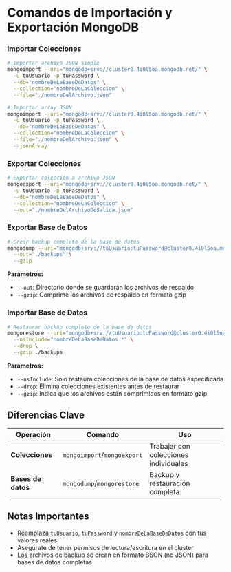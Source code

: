 # Comandos de Importación y Exportación MongoDB

### Importar Colecciones
```sh
# Importar archivo JSON simple
mongoimport --uri="mongodb+srv://cluster0.4i0l5oa.mongodb.net/" \
  -u tuUsuario -p tuPassword \
  --db="nombreDeLaBaseDeDatos" \
  --collection="nombreDeLaColeccion" \
  --file="./nombreDelArchivo.json"

# Importar array JSON
mongoimport --uri="mongodb+srv://cluster0.4i0l5oa.mongodb.net/" \
  -u tuUsuario -p tuPassword \
  --db="nombreDeLaBaseDeDatos" \
  --collection="nombreDeLaColeccion" \
  --file="./nombreDelArchivo.json" \
  --jsonArray
```

### Exportar Colecciones
```sh
# Exportar colección a archivo JSON
mongoexport --uri="mongodb+srv://cluster0.4i0l5oa.mongodb.net/" \
  -u tuUsuario -p tuPassword \
  --db="nombreDeLaBaseDeDatos" \
  --collection="nombreDeLaColeccion" \
  --out="./nombreDelArchivoDeSalida.json"
```

### Exportar Base de Datos
```sh
# Crear backup completo de la base de datos
mongodump --uri="mongodb+srv://tuUsuario:tuPassword@cluster0.4i0l5oa.mongodb.net/nombreDeLaBaseDeDatos" \
  --out="./backups" \
  --gzip
```

**Parámetros:**
- `--out`: Directorio donde se guardarán los archivos de respaldo
- `--gzip`: Comprime los archivos de respaldo en formato gzip

### Importar Base de Datos
```sh
# Restaurar backup completo de la base de datos
mongorestore --uri="mongodb+srv://tuUsuario:tuPassword@cluster0.4i0l5oa.mongodb.net/" \
  --nsInclude="nombreDeLaBaseDeDatos.*" \
  --drop \
  --gzip ./backups
```

**Parámetros:**
- `--nsInclude`: Solo restaura colecciones de la base de datos especificada
- `--drop`: Elimina colecciones existentes antes de restaurar
- `--gzip`: Indica que los archivos están comprimidos en formato gzip

## Diferencias Clave

| Operación          | Comando                     | Uso                                   |
| ------------------ | --------------------------- | ------------------------------------- |
| **Colecciones**    | `mongoimport`/`mongoexport` | Trabajar con colecciones individuales |
| **Bases de datos** | `mongodump`/`mongorestore`  | Backup y restauración completa        |

## Notas Importantes
- Reemplaza `tuUsuario`, `tuPassword` y `nombreDeLaBaseDeDatos` con tus valores reales
- Asegúrate de tener permisos de lectura/escritura en el cluster
- Los archivos de backup se crean en formato BSON (no JSON) para bases de datos completas
